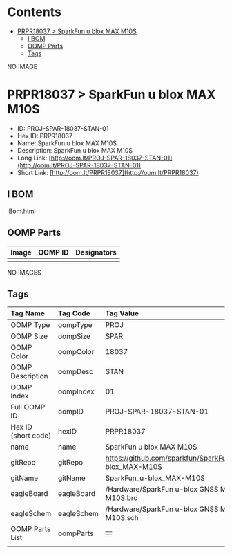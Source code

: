 



Contents
========

* [PRPR18037 > SparkFun u blox MAX M10S](#prpr18037--sparkfun-u-blox-max-m10s)
	* [I BOM](#i-bom)
	* [OOMP Parts](#oomp-parts)
	* [Tags](#tags)
  
NO IMAGE  
# PRPR18037 > SparkFun u blox MAX M10S

- ID: PROJ-SPAR-18037-STAN-01
- Hex ID: PRPR18037
- Name: SparkFun u blox MAX M10S
- Description: SparkFun u blox MAX M10S
- Long Link: [http://oom.lt/PROJ-SPAR-18037-STAN-01](http://oom.lt/PROJ-SPAR-18037-STAN-01)
- Short Link: [http://oom.lt/PRPR18037](http://oom.lt/PRPR18037)

## I BOM
  
[iBom.html](https://htmlpreview.github.io/?https://github.com/oomlout/oomlout_OOMP_projects/blob/main/PROJ/SPAR/18037/STAN/01ibom.html)
## OOMP Parts
  

|Image|OOMP ID|Designators|
| :--- | :--- | :--- |
||||
  
NO IMAGES  
## Tags
  

|Tag Name|Tag Code|Tag Value|
| :--- | :--- | :--- |
|OOMP Type|oompType|PROJ|
|OOMP Size|oompSize|SPAR|
|OOMP Color|oompColor|18037|
|OOMP Description|oompDesc|STAN|
|OOMP Index|oompIndex|01|
|Full OOMP ID|oompID|PROJ-SPAR-18037-STAN-01|
|Hex ID (short code)|hexID|PRPR18037|
|name|name|SparkFun u blox MAX M10S|
|gitRepo|gitRepo|https://github.com/sparkfun/SparkFun_u-blox_MAX-M10S|
|gitName|gitName|SparkFun_u-blox_MAX-M10S|
|eagleBoard|eagleBoard|/Hardware/SparkFun u-blox GNSS MAX-M10S.brd|
|eagleSchem|eagleSchem|/Hardware/SparkFun u-blox GNSS MAX-M10S.sch|
|OOMP Parts List|oompParts|<table><tr><td></td></tr></table>|
||||
